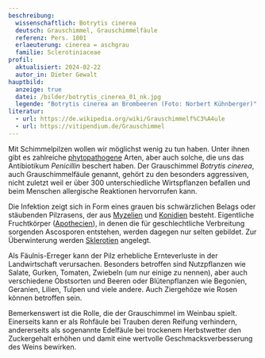```yaml
---
beschreibung:
  wissenschaftlich: Botrytis cinerea
  deutsch: Grauschimmel, Grauschimmelfäule
  referenz: Pers. 1801
  erlaeuterung: cinerea = aschgrau
  familie: Sclerotiniaceae
profil:
  aktualisiert: 2024-02-22
  autor_in: Dieter Gewalt
hauptbild:
  anzeige: true
  datei: /bilder/botrytis_cinerea_01_nk.jpg
  legende: "Botrytis cinerea an Brombeeren (Foto: Norbert Kühnberger)"
literatur:
  - url: https://de.wikipedia.org/wiki/Grauschimmelf%C3%A4ule
  - url: https://vitipendium.de/Grauschimmel
---
```

Mit Schimmelpilzen wollen wir möglichst wenig zu tun haben. Unter ihnen gibt es zahlreiche [phytopathogene](phytopathogen "Glossar") Arten, aber auch solche, die uns das Antibiotikum *Penicillin* beschert haben. Der Grauschimmel *Botrytis cinerea*, auch Grauschimmelfäule genannt, gehört zu den besonders aggressiven, nicht zuletzt weil er über 300 unterschiedliche Wirtspflanzen befallen und beim Menschen allergische Reaktionen hervorrufen kann.

Die Infektion zeigt sich in Form eines grauen bis schwärzlichen Belags oder stäubenden Pilzrasens, der aus [Myzelien](Myzel "Glossar") und [Konidien](Konidien "Glossar") besteht. Eigentliche Fruchtkörper ([Apothecien](Apothecien "Glossar")), in denen die für geschlechtliche Verbreitung sorgenden Ascosporen entstehen, werden dagegen nur selten gebildet. Zur Überwinterung werden [Sklerotien](Sklerotium "Glossar") angelegt.

Als Fäulnis-Erreger kann der Pilz erhebliche Ernteverluste in der Landwirtschaft verursachen. Besonders betroffen sind Nutzpflanzen wie Salate, Gurken, Tomaten, Zwiebeln (um nur einige zu nennen), aber auch verschiedene Obstsorten und Beeren oder Blütenpflanzen wie Begonien, Geranien, Lilien, Tulpen und viele andere. Auch Ziergehöze wie Rosen können betroffen sein.

Bemerkenswert ist die Rolle, die der Grauschimmel im Weinbau spielt. Einerseits kann er als Rohfäule bei Trauben deren Reifung verhindern, andererseits als sogenannte Edelfäule bei trockenem Herbstwetter den Zuckergehalt erhöhen und damit eine wertvolle Geschmacksverbesserung des Weins bewirken.
